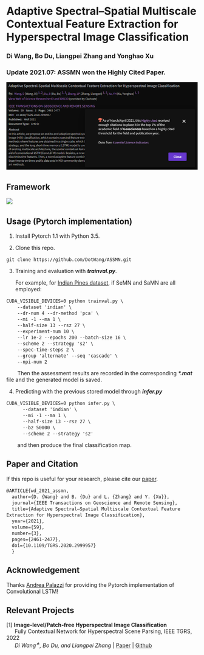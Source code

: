 # Adaptive Spectral–Spatial Multiscale Contextual Feature Extraction for Hyperspectral Image Classification

### Di Wang, Bo Du, Liangpei Zhang and Yonghao Xu

### Update 2021.07: ASSMN won the Highly Cited Paper.

![](https://github.com/DotWang/ASSMN/blob/master/highcited.png)


## Framework

![](https://github.com/DotWang/ASSMN/blob/master/model.png)

## Usage (Pytorch implementation)

1. Install Pytorch 1.1 with Python 3.5.

2. Clone this repo.

```
git clone https://github.com/DotWang/ASSMN.git
```

3. Training and evaluation with ***trainval.py***.

      For example, for [Indian Pines dataset](http://www.ehu.eus/ccwintco/index.php/Hyperspectral_Remote_Sensing_Scenes), if SeMN and SaMN are all employed:

```
CUDA_VISIBLE_DEVICES=0 python trainval.py \
	--dataset 'indian' \
	--dr-num 4 --dr-method 'pca' \
	--mi -1 --ma 1 \
	--half-size 13 --rsz 27 \
	--experiment-num 10 \
	--lr 1e-2 --epochs 200 --batch-size 16 \
	--scheme 2 --strategy 's2' \
	--spec-time-steps 2 \
	--group 'alternate' --seq 'cascade' \
	--npi-num 2
```


&emsp; &ensp; Then the assessment results are recorded in the corresponding ***\*.mat*** file and the generated model is saved.


4.  Predicting with the previous stored model through ***infer.py***

```
CUDA_VISIBLE_DEVICES=0 python infer.py \
      --dataset 'indian' \
      --mi -1 --ma 1 \
      --half-size 13 --rsz 27 \
      --bz 50000 \
      --scheme 2 --strategy 's2' 
```
&emsp; &ensp; and then produce the final classification map.

## Paper and Citation

If this repo is useful for your research, please cite our [paper](https://doi.org/10.1109/TGRS.2020.2999957).

```
@ARTICLE{wd_2021_assmn,
  author={D. {Wang} and B. {Du} and L. {Zhang} and Y. {Xu}},
  journal={IEEE Transactions on Geoscience and Remote Sensing}, 
  title={Adaptive Spectral–Spatial Multiscale Contextual Feature Extraction for Hyperspectral Image Classification}, 
  year={2021},
  volume={59},
  number={3},
  pages={2461-2477},
  doi={10.1109/TGRS.2020.2999957}
  }
```

## Acknowledgement
Thanks [Andrea Palazzi](https://github.com/ndrplz/ConvLSTM_pytorch) for providing the Pytorch implementation of Convolutional LSTM!

## Relevant Projects
[1] <strong> Image-level/Patch-free Hyperspectral Image Classification </strong> 
<br> &ensp; &ensp; Fully Contextual Network for Hyperspectral Scene Parsing, IEEE TGRS, 2022
<br><em> &ensp; &ensp; Di Wang<sup>&#8727;</sup>, Bo Du, and Liangpei Zhang</em> | [Paper](https://ieeexplore.ieee.org/document/9347487) | [Github](https://github.com/DotWang/FullyContNet)

